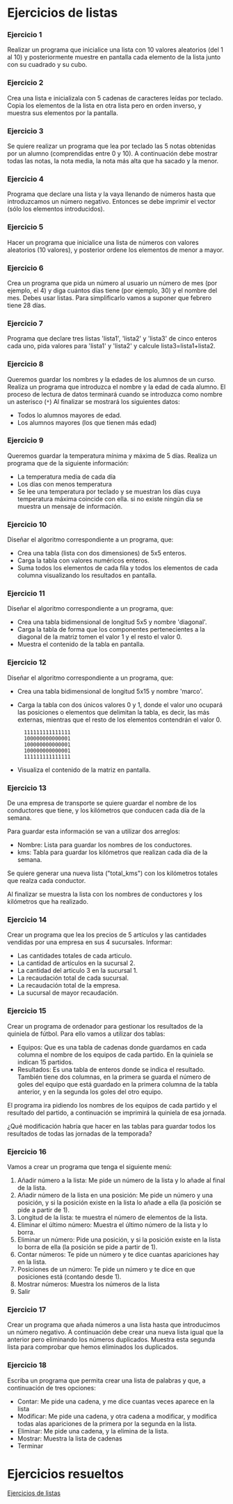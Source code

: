 # Ejercicios de listas

### Ejercicio 1

Realizar un programa que inicialice una lista con 10 valores aleatorios (del 1 al 10) y posteriormente muestre en pantalla cada elemento de la lista junto con su cuadrado y su cubo.

### Ejercicio 2

Crea una lista e inicializala con 5 cadenas de caracteres leídas por teclado. Copia los elementos de la lista en otra lista pero en orden inverso, y muestra sus elementos  por la pantalla.

### Ejercicio 3

Se quiere realizar un programa que lea por teclado las 5 notas obtenidas por un alumno (comprendidas entre 0 y 10). A continuación debe mostrar todas las notas, la nota media, la nota más alta que ha sacado y la menor.

### Ejercicio 4

Programa que declare una lista y la vaya llenando de números hasta que introduzcamos un número negativo. Entonces se debe imprimir el vector (sólo los elementos introducidos).

### Ejercicio 5

Hacer un programa que inicialice una lista de números con valores aleatorios (10 valores), y posterior ordene los elementos de menor a mayor.

### Ejercicio 6

Crea un programa que pida un número al usuario un número de mes (por ejemplo, el 4) y diga cuántos días tiene (por ejemplo, 30) y el nombre del mes. Debes usar listas. Para simplificarlo vamos a suponer que febrero tiene 28 días.

### Ejercicio 7

Programa que declare tres listas 'lista1', 'lista2' y 'lista3' de cinco enteros cada uno, pida valores para 'lista1' y 'lista2' y calcule lista3=lista1+lista2.

### Ejercicio 8

Queremos guardar los nombres y la edades de los alumnos de un curso. Realiza un programa que introduzca el nombre y la edad de cada alumno. El proceso de lectura de datos terminará cuando se introduzca como nombre un asterisco (`*`) Al finalizar se mostrará los siguientes datos:

* Todos lo alumnos mayores de edad.
* Los alumnos mayores (los que tienen más edad)

### Ejercicio 9

Queremos guardar la temperatura mínima y máxima de 5 días. Realiza un programa que de la siguiente información:

* La temperatura media de cada día
* Los días con menos temperatura
* Se lee una temperatura por teclado y se muestran los días cuya temperatura máxima coincide con ella. si no existe ningún día se muestra un mensaje de información.

### Ejercicio 10

Diseñar el algoritmo correspondiente a un  programa, que:

* Crea una tabla (lista con dos dimensiones) de 5x5 enteros.
* Carga la tabla con valores numéricos enteros.
* Suma todos los elementos de cada fila y todos los elementos de cada columna visualizando los resultados en pantalla.

### Ejercicio 11

Diseñar el algoritmo correspondiente a un  programa, que:

* Crea una tabla bidimensional de longitud 5x5 y nombre 'diagonal'.
* Carga la tabla de forma que los componentes pertenecientes a la diagonal de la matriz tomen el valor 1 y el resto el valor 0.
* Muestra el contenido de la tabla en pantalla.

### Ejercicio 12

Diseñar el algoritmo correspondiente a un  programa, que:
* Crea una tabla bidimensional de longitud 5x15 y nombre 'marco'.
* Carga la tabla con dos únicos valores 0 y 1, donde el valor uno ocupará las posiciones o elementos que delimitan la tabla, es decir, las más externas, mientras que el resto de los elementos contendrán el valor 0.

		111111111111111
		100000000000001
		100000000000001
		100000000000001
		111111111111111

* Visualiza el contenido de la matriz en pantalla.

### Ejercicio 13

De una empresa de transporte se quiere guardar el nombre de los conductores que tiene, y los kilómetros que conducen cada día de la semana. 

Para guardar esta información se van a utilizar dos arreglos:

* Nombre: Lista para guardar los nombres de los conductores.
* kms: Tabla para guardar los kilómetros que realizan cada día de la semana.

Se quiere generar una nueva lista ("total_kms") con los kilómetros totales que realza cada conductor.

Al finalizar se muestra la lista con los nombres de conductores y los kilómetros que ha realizado.


### Ejercicio 14

Crear un programa que lea los precios de 5 artículos y las cantidades vendidas por una empresa en sus 4 sucursales. Informar:

* Las cantidades totales de cada articulo.
* La cantidad de artículos en la sucursal 2.
* La cantidad del articulo 3 en la sucursal 1.
* La recaudación total de cada sucursal.
* La recaudación total de la empresa.
* La sucursal de mayor recaudación.

### Ejercicio 15

Crear un programa de ordenador para gestionar los resultados de la quiniela de fútbol. Para ello vamos a utilizar dos tablas:

* Equipos: Que es una tabla de cadenas donde guardamos en cada columna el nombre de los equipos de cada partido. En la quiniela se indican 15 partidos.
* Resultados: Es una tabla de enteros donde se indica el resultado. También tiene dos columnas, en la primera se guarda el número de goles del equipo que está guardado en la primera columna
 de la tabla anterior, y en la segunda los goles del otro equipo.

El programa ira pidiendo los nombres de los equipos de cada partido y el resultado del partido, a continuación se imprimirá la quiniela de esa jornada.

¿Qué modificación habría que hacer en las tablas para guardar todos los resultados de todas las jornadas de la temporada?

### Ejercicio 16

Vamos a crear un programa que tenga el siguiente menú:

1. Añadir número a la lista: Me pide un número de la lista y lo añade al final de la lista.
2. Añadir número de la lista en una posición: Me pide un número y una posición, y si la posición existe en la lista lo añade a ella (la posición se pide a partir de 1).
3. Longitud de la lista: te muestra el número de elementos de la lista.
4. Eliminar el último número: Muestra el último número de la lista y lo borra.
5. Eliminar un número: Pide una posición, y si la posición existe en la lista lo borra de ella (la posición se pide a partir de 1).
6. Contar números: Te pide un número y te dice cuantas apariciones hay en la lista.
7. Posiciones de un número: Te pide un número y te dice en que posiciones está (contando desde 1).
8. Mostrar números: Muestra los números de la lista
9. Salir

### Ejercicio 17

Crear un programa que añada números a una lista hasta que introducimos un número negativo. A continuación debe crear una nueva lista igual que la anterior pero eliminando los números duplicados. Muestra esta segunda lista para comprobar que hemos eliminados los duplicados.

### Ejercicio 18

Escriba un programa que permita crear una lista de palabras y que, a continuación de tres opciones:

* Contar: Me pide una cadena, y me dice cuantas veces aparece en la lista
* Modificar: Me pide una cadena, y otra cadena a modificar, y modifica todas alas apariciones de la primera por la segunda en la lista.
* Eliminar: Me pide una cadena, y la elimina de la lista.
* Mostrar: Muestra la lista de cadenas
* Terminar

# Ejercicios resueltos

[Ejercicios de listas](../../ejercicios/listas)
